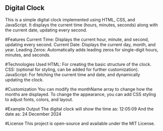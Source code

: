 ## Digital Clock
This is a simple digital clock implemented using HTML, CSS, and JavaScript. It displays the current time (hours, minutes, seconds) along with the current date, updating every second.

#Features
Current Time: Displays the current hour, minute, and second, updating every second.
Current Date: Displays the current day, month, and year.
Leading Zeros: Automatically adds leading zeros for single-digit hours, minutes, and seconds.

#Technologies Used
HTML: For creating the basic structure of the clock.
CSS: (optional for styling, can be added for further customization).
JavaScript: For fetching the current time and date, and dynamically updating the clock.

#Customization
You can modify the monthName array to change how the months are displayed.
To change the appearance, you can add CSS styling to adjust fonts, colors, and layout.

#Example Output
The digital clock will show the time as:
12:05:09
And the date as:
24 December 2024

#License
This project is open-source and available under the MIT License.
